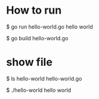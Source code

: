 # How to run
$ go run hello-world.go
hello world

$ go build hello-world.go
# show file
$ ls
hello-world    hello-world.go

$ ./hello-world
hello world
